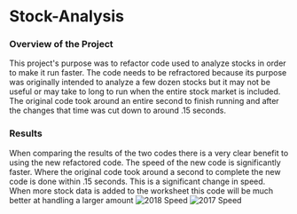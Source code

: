 # Stock-Analysis
### Overview of the Project
   This project's purpose was to refactor code used to analyze stocks in order to make it run faster. 
  The code needs to be refractored because its purpose was originally intended to analyze a few dozen stocks but it may not be useful or may take to long to run when the entire stock market is included. 
  The original code took around an entire second to finish running and after the changes that time was cut down to around .15 seconds. 
  ### Results
   When comparing the results of the two codes there is a very clear benefit to using the new refactored code. 
   The speed of the new code is significantly faster. Where the original code took around a second to complete the new code is done within .15 seconds. This is a significant change in speed.
   When more stock data is added to the worksheet this code will be much better at handling a larger amount 
![2018 Speed](https://user-images.githubusercontent.com/105613428/174417492-92b73821-6fc7-4361-99e5-d59e239dac59.png)
![2017 Speed](https://user-images.githubusercontent.com/105613428/174417502-187ebd1e-3165-438d-8828-18491ed29874.png)
